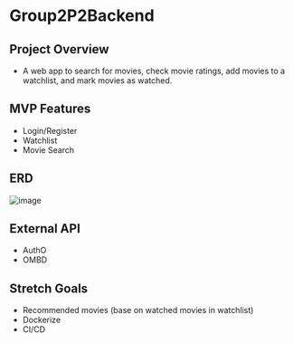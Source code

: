 # Group2P2Backend
## Project Overview
 - A web app to search for movies, check movie ratings, add movies to a watchlist, and mark movies as watched.

## MVP Features
 - Login/Register
 - Watchlist
 - Movie Search

## ERD
![image](https://github.com/user-attachments/assets/967f98e5-b996-4d25-a0f3-55fb798a8297)


## External API
 - AuthO
 - OMBD

## Stretch Goals
 - Recommended movies (base on watched movies in watchlist)
 - Dockerize
 - CI/CD
